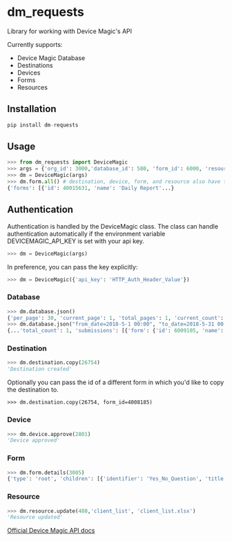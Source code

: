 # dm_requests
Library for working with Device Magic's API

Currently supports:

* Device Magic Database 
* Destinations
* Devices
* Forms
* Resources

## Installation
```python
pip install dm-requests
```

## Usage
```python
>>> from dm_requests import DeviceMagic
>>> args = {'org_id': 3000,'database_id': 580, 'form_id': 6000, 'resource_id': 103, 'file_path': path/to/file}
>>> dm = DeviceMagic(args)
>>> dm.form.all() # destination, device, form, and resource also have this method
{'forms': [{'id': 40015631, 'name': 'Daily Report'...}
```

## Authentication
Authentication is handled by the DeviceMagic class. The class can handle authentication automatically if the environment variable DEVICEMAGIC_API_KEY is set with your api key.
```python
>>> dm = DeviceMagic(args)
```
In preference, you can pass the key explicitly:
```python
>>> dm = DeviceMagic({'api_key': 'HTTP_Auth_Header_Value'})
```
### Database
```python
>>> dm.database.json()
{'per_page': 30, 'current_page': 1, 'total_pages': 1, 'current_count': 13, 'total_count': 13, 'submissions': [{'form'...
>>> dm.database.json("from_date=2018-5-1 00:00", "to_date=2018-5-31 00:00")
{...'total_count': 1, 'submissions': [{'form': {'id': 6009105, 'name': 'Sales Report'...}
```

### Destination
```python
>>> dm.destination.copy(26754)
'Destination created'
```
Optionally you can pass the id of a different form in which you'd like to copy the destination to.
```
>>> dm.destination.copy(26754, form_id=4008185)
```

### Device
```python
>>> dm.device.approve(2801)
'Device approved'
```
### Form
```python
>>> dm.form.details(3005)
{'type': 'root', 'children': [{'identifier': 'Yes_No_Question', 'title': 'Yes/No Question', 'autoIdentifier': True, 'type': 'boolean'}, {'identifier': 'Date_Question', 'title': 'Date Question', 'autoIdentifier': True, 'type': 'date'}...}
```

### Resource
```python
>>> dm.resource.update(480,'client_list', 'client_list.xlsx')
'Resource updated'
```

[Official Device Magic API docs](https://docs.devicemagic.com/create-custom-integrations-with-our-restapi)